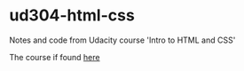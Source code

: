 # ud304-html-css
Notes and code from Udacity course 'Intro to HTML and CSS'

The course if found [here](https://www.udacity.com/course/intro-to-html-and-css--ud304)
